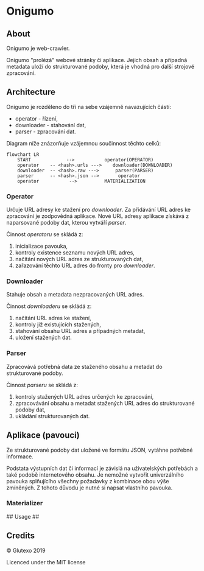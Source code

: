 # Onigumo #

## About ##

Onigumo je web-crawler.

Onigumo "prolézá" webové stránky či aplikace. Jejich obsah a případná metadata uloží do strukturované podoby, která je vhodná pro další strojové zpracování.

## Architecture ##

Onigumo je rozděleno do tří na sebe vzájemně navazujících částí:

* operator - řízení,
* downloader - stahování dat,
* parser - zpracování dat.

Diagram níže znázorňuje vzájemnou součinnost těchto celků:

```mermaid
flowchart LR
    START             -->           operator(OPERATOR)
    operator    -- <hash>.urls --->    downloader(DOWNLOADER)
    downloader  -- <hash>.raw --->      parser(PARSER)
    parser      -- <hash>.json -->       operator
    operator           -->          MATERIALIZATION
```

### Operator ###

Určuje URL adresy ke stažení pro _downloader_. Za přidávání URL adres ke zpracování je zodpovědná aplikace. Nové URL adresy aplikace získává z naparsované podoby dat, kterou vytváří _parser_.

Činnost _operatoru_ se skládá z:

1. inicializace pavouka,
2. kontroly existence seznamu nových URL adres,
3. načítání nových URL adres ze strukturovaných dat,
4. zařazování těchto URL adres do fronty pro _downloader_.

### Downloader ###

Stahuje obsah a metadata nezpracovaných URL adres.

Činnost _downloaderu_ se skládá z:

1. načítání URL adres ke stažení,
2. kontroly již existujících stažených,
3. stahování obsahu URL adres a případných metadat,
4. uložení stažených dat.

### Parser ###

Zpracovává potřebná data ze staženého obsahu a metadat do strukturované podoby.

Činnost _parseru_ se skládá z:

1. kontroly stažených URL adres určených ke zpracování,
2. zpracovávání obsahu a metadat stažených URL adres do strukturované podoby dat,
3. ukládání strukturovaných dat.

## Aplikace (pavouci) ##

Ze strukturované podoby dat uložené ve formátu JSON, vytáhne potřebné informace.

Podstata výstupních dat či informací je závislá na uživatelských potřebách a také podobě internetového obsahu. Je nemožné vytvořit univerzálního pavouka splňujícího všechny požadavky z kombinace obou výše zmíněných. Z tohoto důvodu je nutné si napsat vlastního pavouka.

### Materializer ###

## Usage ##

## Credits ##

© Glutexo 2019

Licenced under the MIT license
